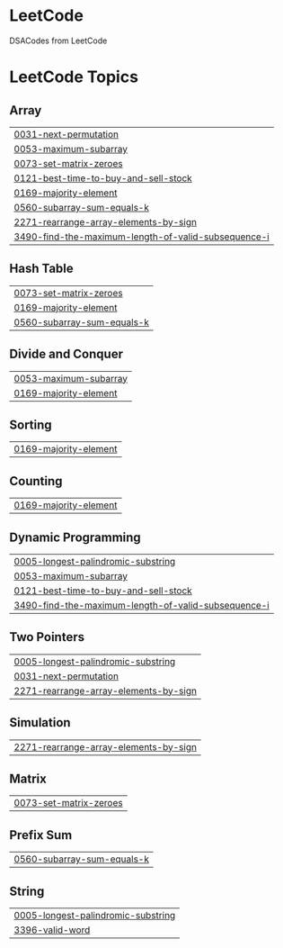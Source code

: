 # LeetCode
DSACodes from LeetCode

<!---LeetCode Topics Start-->
# LeetCode Topics
## Array
|  |
| ------- |
| [0031-next-permutation](https://github.com/Simmi1101/LeetCode/tree/master/0031-next-permutation) |
| [0053-maximum-subarray](https://github.com/Simmi1101/LeetCode/tree/master/0053-maximum-subarray) |
| [0073-set-matrix-zeroes](https://github.com/Simmi1101/LeetCode/tree/master/0073-set-matrix-zeroes) |
| [0121-best-time-to-buy-and-sell-stock](https://github.com/Simmi1101/LeetCode/tree/master/0121-best-time-to-buy-and-sell-stock) |
| [0169-majority-element](https://github.com/Simmi1101/LeetCode/tree/master/0169-majority-element) |
| [0560-subarray-sum-equals-k](https://github.com/Simmi1101/LeetCode/tree/master/0560-subarray-sum-equals-k) |
| [2271-rearrange-array-elements-by-sign](https://github.com/Simmi1101/LeetCode/tree/master/2271-rearrange-array-elements-by-sign) |
| [3490-find-the-maximum-length-of-valid-subsequence-i](https://github.com/Simmi1101/LeetCode/tree/master/3490-find-the-maximum-length-of-valid-subsequence-i) |
## Hash Table
|  |
| ------- |
| [0073-set-matrix-zeroes](https://github.com/Simmi1101/LeetCode/tree/master/0073-set-matrix-zeroes) |
| [0169-majority-element](https://github.com/Simmi1101/LeetCode/tree/master/0169-majority-element) |
| [0560-subarray-sum-equals-k](https://github.com/Simmi1101/LeetCode/tree/master/0560-subarray-sum-equals-k) |
## Divide and Conquer
|  |
| ------- |
| [0053-maximum-subarray](https://github.com/Simmi1101/LeetCode/tree/master/0053-maximum-subarray) |
| [0169-majority-element](https://github.com/Simmi1101/LeetCode/tree/master/0169-majority-element) |
## Sorting
|  |
| ------- |
| [0169-majority-element](https://github.com/Simmi1101/LeetCode/tree/master/0169-majority-element) |
## Counting
|  |
| ------- |
| [0169-majority-element](https://github.com/Simmi1101/LeetCode/tree/master/0169-majority-element) |
## Dynamic Programming
|  |
| ------- |
| [0005-longest-palindromic-substring](https://github.com/Simmi1101/LeetCode/tree/master/0005-longest-palindromic-substring) |
| [0053-maximum-subarray](https://github.com/Simmi1101/LeetCode/tree/master/0053-maximum-subarray) |
| [0121-best-time-to-buy-and-sell-stock](https://github.com/Simmi1101/LeetCode/tree/master/0121-best-time-to-buy-and-sell-stock) |
| [3490-find-the-maximum-length-of-valid-subsequence-i](https://github.com/Simmi1101/LeetCode/tree/master/3490-find-the-maximum-length-of-valid-subsequence-i) |
## Two Pointers
|  |
| ------- |
| [0005-longest-palindromic-substring](https://github.com/Simmi1101/LeetCode/tree/master/0005-longest-palindromic-substring) |
| [0031-next-permutation](https://github.com/Simmi1101/LeetCode/tree/master/0031-next-permutation) |
| [2271-rearrange-array-elements-by-sign](https://github.com/Simmi1101/LeetCode/tree/master/2271-rearrange-array-elements-by-sign) |
## Simulation
|  |
| ------- |
| [2271-rearrange-array-elements-by-sign](https://github.com/Simmi1101/LeetCode/tree/master/2271-rearrange-array-elements-by-sign) |
## Matrix
|  |
| ------- |
| [0073-set-matrix-zeroes](https://github.com/Simmi1101/LeetCode/tree/master/0073-set-matrix-zeroes) |
## Prefix Sum
|  |
| ------- |
| [0560-subarray-sum-equals-k](https://github.com/Simmi1101/LeetCode/tree/master/0560-subarray-sum-equals-k) |
## String
|  |
| ------- |
| [0005-longest-palindromic-substring](https://github.com/Simmi1101/LeetCode/tree/master/0005-longest-palindromic-substring) |
| [3396-valid-word](https://github.com/Simmi1101/LeetCode/tree/master/3396-valid-word) |
<!---LeetCode Topics End-->